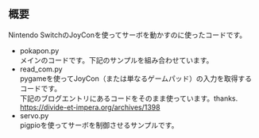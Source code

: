 ## 概要
Nintendo SwitchのJoyConを使ってサーボを動かすのに使ったコードです。

* pokapon.py  
メインのコードです。下記のサンプルを組み合わせています。
* read_com.py  
pygameを使ってJoyCon（または単なるゲームパッド）の入力を取得するコードです。  
下記のブログエントリにあるコードをそのまま使っています。thanks.  
https://divide-et-impera.org/archives/1398
* servo.py  
pigpioを使ってサーボを制御させるサンプルです。
